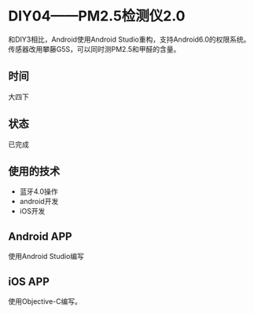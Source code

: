 # DIY04——PM2.5检测仪2.0
和DIY3相比，Android使用Android Studio重构，支持Android6.0的权限系统。  
传感器改用攀藤G5S，可以同时测PM2.5和甲醛的含量。
## 时间
大四下

## 状态
已完成

## 使用的技术
- 蓝牙4.0操作
- android开发
- iOS开发

## Android APP
使用Android Studio编写

## iOS APP
使用Objective-C编写。